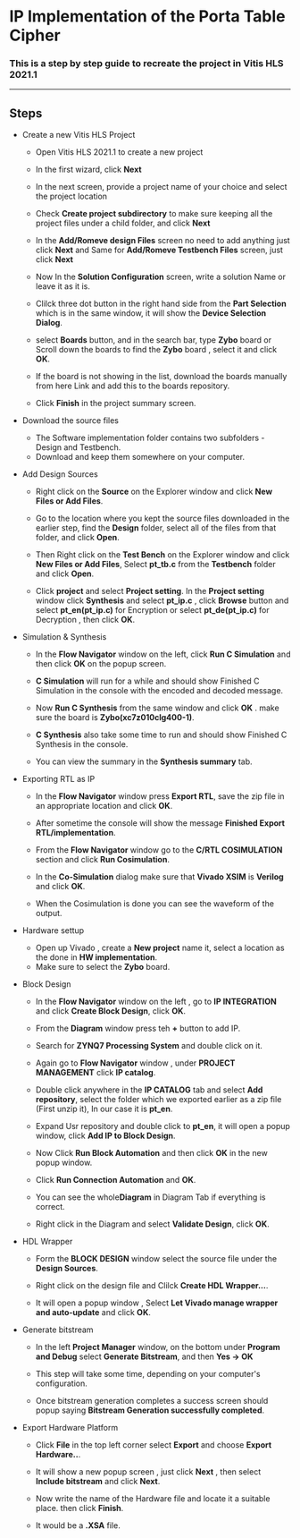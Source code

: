 
# IP Implementation of the Porta Table Cipher


### This is a step by step guide to recreate the project in Vitis HLS 2021.1
---




## Steps

- Create a new Vitis HLS Project

  - Open Vitis HLS 2021.1 to create a new project
  - In the first wizard, click **Next**
  - In the next screen, provide a project name of your choice and select the project location
  - Check **Create project subdirectory** to make sure keeping all the project files under a child folder, and click **Next**
  - In the **Add/Romeve design Files** screen no need to add anything just click **Next** and Same for **Add/Romeve Testbench Files** screen, just click **Next**
  - Now In the **Solution Configuration** screen, write a solution Name or leave it as it is.
  
  - Clilck three dot button in the right hand side from the **Part Selection** which is in the same window, it will show the **Device Selection Dialog**.
  - select **Boards** button, and in the search bar, type **Zybo** board or Scroll down the boards to find the  **Zybo** board , select it and click **OK**.
  - If the board is not showing in the list, download the boards manually from here Link and add this to the boards repository.
  - Click **Finish** in the project summary screen.

- Download the source files

  - The Software implementation folder contains two subfolders - Design and Testbench. 
  - Download and keep them somewhere on your computer.

- Add Design Sources
  
  - Right click on the **Source** on the Explorer window and click **New Files or Add Files**.

  - Go to the location where you kept the source files downloaded in the earlier step, find the **Design** folder, select all of the files from that folder, and click **Open**. 

  - Then Right click on the **Test Bench** on the Explorer window and click **New Files or Add Files**, Select **pt_tb.c** from the **Testbench** folder and click **Open**.

  - Click **project** and select **Project setting**. In the **Project setting** window click **Synthesis** and select **pt_ip.c** , click **Browse** button and select **pt_en(pt_ip.c)** for Encryption or select **pt_de(pt_ip.c)** for Decryption , then click **OK**.

- Simulation & Synthesis

  - In the **Flow Navigator** window on the left, click **Run C Simulation** and then click **OK** on the popup screen.

  - **C Simulation** will run for a while and should show Finished C Simulation in the console with the encoded and decoded message.

  - Now **Run C Synthesis** from the same window and click **OK** . make sure the board is **Zybo(xc7z010clg400-1)**.

  - **C Synthesis** also take some time to run and should show Finished C Synthesis in the console.

  - You can view the summary in the **Synthesis summary** tab.

- Exporting RTL as IP 
  - In the **Flow Navigator** window press **Export RTL**, save the zip file in an appropriate location and click **OK**.

  - After sometime the console will show the message **Finished Export RTL/implementation**.
  
  - From the **Flow Navigator** window go to the **C/RTL COSIMULATION** section and click **Run Cosimulation**.

  - In the **Co-Simulation** dialog make sure that **Vivado XSIM** is **Verilog** and click **OK**.
  - When the Cosimulation is done you can see the waveform of the output.

- Hardware settup 
  - Open up Vivado , create a **New project** name it, select a location as the done in **HW implementation**.
  - Make sure to select the **Zybo** board.

- Block Design
  - In the **Flow Navigator** window on the left , go to **IP INTEGRATION** and click **Create Block Design**, click **OK**.
  - From the **Diagram** window  press teh **+** button  to add IP.

  - Search for **ZYNQ7 Processing System** and double click on it.

  - Again go to **Flow Navigator** window , under **PROJECT MANAGEMENT** click **IP catalog**.
  - Double click anywhere in the **IP CATALOG** tab  and select **Add repository**, select the folder which we exported earlier as a zip file (First unzip it), In our case it is **pt_en**.
  - Expand Usr repository and double click to **pt_en**, it will open a popup window, click **Add IP to Block Design**.
  - Now Click **Run Block Automation** and then click **OK** in the new popup window.
  - Click **Run Connection Automation** and **OK**. 
  - You can see the whole**Diagram** in Diagram Tab if everything is correct.
  - Right click in the Diagram and select **Validate Design**, click **OK**.

- HDL Wrapper
  - Form the **BLOCK DESIGN** window select the source file under the **Design Sources**.

  - Right click on the design file and Clilck **Create HDL Wrapper...**.

  - It will open a popup window , Select **Let Vivado manage wrapper and auto-update** and click **OK**.


- Generate bitstream

  - In the left **Project Manager** window, on the bottom under **Program and Debug** select **Generate Bitstream**, and then **Yes -> OK**
  - This step will take some time, depending on your computer's configuration.

  - Once bitstream generation completes a success screen should popup saying **Bitstream Generation successfully completed**.
  
- Export Hardware Platform

  - Click **File** in the top left corner select **Export** and choose **Export Hardware..**.

  - It will show a new popup screen , just click **Next** , then select **Include bitstream** and click **Next**.

  - Now write the name of the Hardware file and locate it a suitable place. then click **Finish**.
  - It would be a **.XSA** file.





